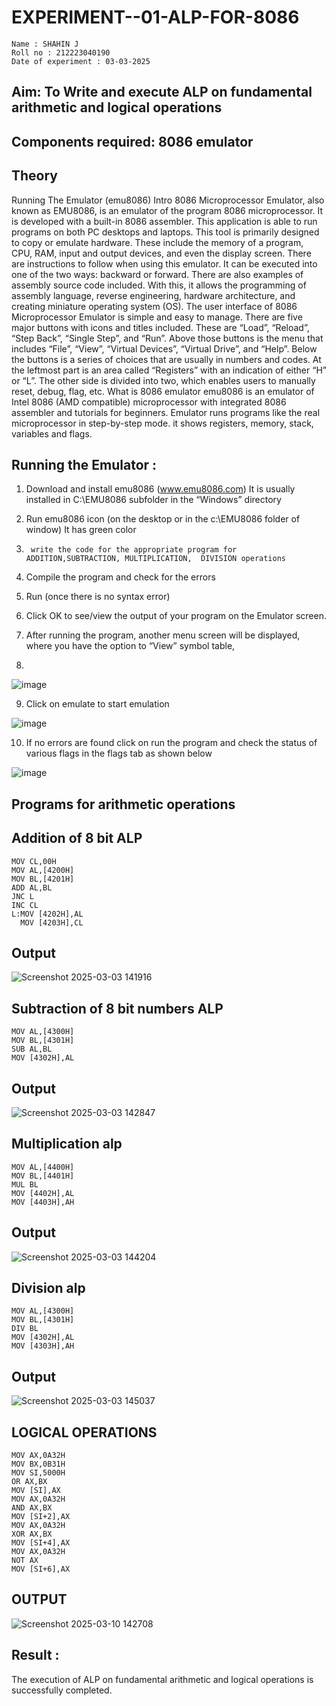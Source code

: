 # EXPERIMENT--01-ALP-FOR-8086
```
Name : SHAHIN J
Roll no : 212223040190
Date of experiment : 03-03-2025
```

## Aim: To Write and execute ALP on fundamental arithmetic and logical operations
## Components required: 8086  emulator 
## Theory 
Running The Emulator (emu8086) Intro 8086 Microprocessor Emulator, also known as EMU8086, is an emulator of the program 8086 microprocessor. It is developed with a built-in 8086 assembler. This application is able to run programs on both PC desktops and laptops. This tool is primarily designed to copy or emulate hardware. These include the memory of a program, CPU, RAM, input and output devices, and even the display screen. There are instructions to follow when using this emulator. It can be executed into one of the two ways: backward or forward. There are also examples of assembly source code included. With this, it allows the programming of assembly language, reverse engineering, hardware architecture, and creating miniature operating system (OS). The user interface of 8086 Microprocessor Emulator is simple and easy to manage. There are five major buttons with icons and titles included. These are “Load”, “Reload”, “Step Back”, “Single Step”, and “Run”. Above those buttons is the menu that includes “File”, “View”, “Virtual Devices”, “Virtual Drive”, and “Help”. Below the buttons is a series of choices that are usually in numbers and codes. At the leftmost part is an area called “Registers” with an indication of either “H” or “L”. The other side is divided into two, which enables users to manually reset, debug, flag, etc. What is 8086 emulator emu8086 is an emulator of Intel 8086 (AMD compatible) microprocessor with integrated 8086 assembler and tutorials for beginners. Emulator runs programs like the real microprocessor in step-by-step mode. it shows registers, memory, stack, variables and flags.


 ## Running the Emulator :
1.	Download and install emu8086 (www.emu8086.com) It is usually installed in C:\EMU8086 subfolder in the “Windows” directory
2.	  Run  emu8086 icon (on the desktop or in the c:\EMU8086 folder of window) It has green color 
 
 
3.		write the code for the appropriate program for ADDITION,SUBTRACTION, MULTIPLICATION,  DIVISION operations 

4.	 Compile the program and check for the errors 
5.	Run (once there is no syntax error) 

6.	Click OK to see/view the output of your program on the Emulator screen. 


7.	After running the program, another menu screen will be displayed, where you have the option to “View” symbol table,
8.	 


![image](https://user-images.githubusercontent.com/36288975/189273263-d65baae9-4b8f-4723-afb3-c0ffa4052b04.png)











9.	Click on emulate to start emulation 








![image](https://user-images.githubusercontent.com/36288975/189273273-9bb36ec1-e2e8-4892-8d35-37707332bfdc.png)








10.	If no errors are found click on run the program and check the status of various flags in the flags tab as shown below 






![image](https://user-images.githubusercontent.com/36288975/189273277-113a2a33-4a40-4ff8-95a5-ecd3a1f504fe.png)







## Programs for arithmetic  operations

## Addition  of 8 bit ALP 
```
MOV CL,00H
MOV AL,[4200H]
MOV BL,[4201H]
ADD AL,BL
JNC L
INC CL
L:MOV [4202H],AL
  MOV [4203H],CL
```
## Output  
![Screenshot 2025-03-03 141916](https://github.com/user-attachments/assets/3b578198-e615-402b-9bf3-fab8d4ad1430)
 
## Subtraction   of 8 bit numbers  ALP 
```
MOV AL,[4300H]
MOV BL,[4301H]
SUB AL,BL
MOV [4302H],AL
```
## Output  
![Screenshot 2025-03-03 142847](https://github.com/user-attachments/assets/0a089f6e-91d7-478c-9096-25e651972263)

## Multiplication alp 
```
MOV AL,[4400H]
MOV BL,[4401H]
MUL BL
MOV [4402H],AL
MOV [4403H],AH
```
## Output  
![Screenshot 2025-03-03 144204](https://github.com/user-attachments/assets/484d82dd-1c28-4d60-aa5c-16d61d1b2374)

## Division alp 
```
MOV AL,[4300H]
MOV BL,[4301H]
DIV BL
MOV [4302H],AL
MOV [4303H],AH
```
## Output  
![Screenshot 2025-03-03 145037](https://github.com/user-attachments/assets/b987e8b3-cf2d-4819-b3f6-208cdd4ed2d3)

## LOGICAL OPERATIONS
```
MOV AX,0A32H
MOV BX,0B31H
MOV SI,5000H
OR AX,BX
MOV [SI],AX
MOV AX,0A32H
AND AX,BX
MOV [SI+2],AX
MOV AX,0A32H
XOR AX,BX
MOV [SI+4],AX 
MOV AX,0A32H
NOT AX
MOV [SI+6],AX
```
## OUTPUT
![Screenshot 2025-03-10 142708](https://github.com/user-attachments/assets/7da79e26-2168-46d7-8a7f-9723c13a2ce9)

## Result :
The execution of ALP on fundamental arithmetic and logical operations is successfully completed.








